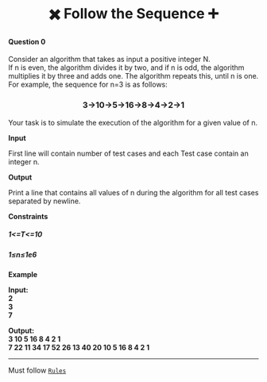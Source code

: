 <h1 align="Center">✖️ Follow the Sequence ➕ </h1>
<h4>Question 0</h4>

Consider an algorithm that takes as input a positive integer N.<br>
If n is even, the algorithm divides it by two, and if n is odd, the algorithm multiplies it by three and adds one. The algorithm repeats this, until n is one.<br>
For example, the sequence for n=3 is as follows:
<h3 align="Center">3→10→5→16→8→4→2→1</h3>

Your task is to simulate the execution of the algorithm for a given value of n.<br>

<strong>Input</strong>

First line will contain number of test cases and each Test case contain an integer n.

<strong>Output</strong>

Print a line that contains all values of n during the algorithm for all test cases separated by newline.

<strong>Constraints</strong>
<h5>1<=T<=10</h5>
<h5>1≤n≤1e6</h5>
<strong>Example

Input:<br>
2<br>
3<br>
7<br>

Output:<br>
3 10 5 16 8 4 2 1<br>
7 22 11 34 17 52 26 13 40 20 10 5 16 8 4 2 1
</strong>
<hr>

Must follow [`Rules`](https://github.com/dscuietkuk/Commit-Ur-Code/#-rules-you-should-follow-%EF%B8%8F-)
